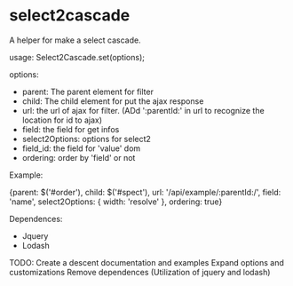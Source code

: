 # select2cascade

A helper for make a select cascade.

usage: Select2Cascade.set(options);

options:
- parent: The parent element for filter
- child: The child element for put the ajax response
- url: the url of ajax for filter. (ADd ':parentId:' in url to recognize the location for id to ajax)
- field: the field for get infos
- select2Options: options for select2
- field_id: the field for 'value' dom
- ordering: order by 'field' or not

Example:

{parent: $('#order'), child: $('#spect'), url: '/api/example/:parentId:/', field: 'name', select2Options: { width: 'resolve' }, ordering: true}

Dependences:
- Jquery
- Lodash

TODO:
Create a descent documentation and examples
Expand options and customizations
Remove dependences (Utilization of jquery and lodash)
